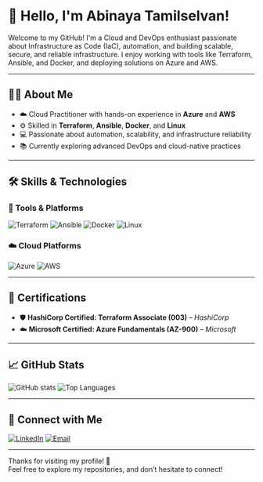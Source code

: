 # 👋 Hello, I'm Abinaya Tamilselvan!

Welcome to my GitHub! I'm a Cloud and DevOps enthusiast passionate about Infrastructure as Code (IaC), automation, and building scalable, secure, and reliable infrastructure. I enjoy working with tools like Terraform, Ansible, and Docker, and deploying solutions on Azure and AWS.

---

## 🧑‍💻 About Me

- ☁️ Cloud Practitioner with hands-on experience in **Azure** and **AWS**
- ⚙️ Skilled in **Terraform**, **Ansible**, **Docker**, and **Linux**
- 💻 Passionate about automation, scalability, and infrastructure reliability
- 📚 Currently exploring advanced DevOps and cloud-native practices

---

## 🛠️ Skills & Technologies

### 🧰 Tools & Platforms
![Terraform](https://img.shields.io/badge/Terraform-623CE4?style=flat&logo=terraform&logoColor=white)
![Ansible](https://img.shields.io/badge/Ansible-EE0000?style=flat&logo=ansible&logoColor=white)
![Docker](https://img.shields.io/badge/Docker-2496ED?style=flat&logo=docker&logoColor=white)
![Linux](https://img.shields.io/badge/Linux-FCC624?style=flat&logo=linux&logoColor=black)

### ☁️ Cloud Platforms
![Azure](https://img.shields.io/badge/Azure-0078D4?style=flat&logo=microsoft-azure&logoColor=white)
![AWS](https://img.shields.io/badge/AWS-232F3E?style=flat&logo=amazon-aws&logoColor=white)

---

## 📜 Certifications

- 🛡️ **HashiCorp Certified: Terraform Associate (003)** – *HashiCorp*
- ☁️ **Microsoft Certified: Azure Fundamentals (AZ-900)** – *Microsoft*

---

## 📈 GitHub Stats

![GitHub stats](https://github-readme-stats.vercel.app/api?username=abinayatamilselvan&show_icons=true&theme=radical)
![Top Languages](https://github-readme-stats.vercel.app/api/top-langs/?username=abinayatamilselvan&layout=compact&theme=radical)

---

## 🤝 Connect with Me

[![LinkedIn](https://img.shields.io/badge/LinkedIn-blue?style=flat&logo=linkedin)](https://www.linkedin.com/in/abinaya-tamilselvan)
[![Email](https://img.shields.io/badge/Email-D14836?style=flat&logo=gmail&logoColor=white)](mailto:abinayatamilselvan@gmail.com)

---

Thanks for visiting my profile! 🚀  
Feel free to explore my repositories, and don’t hesitate to connect!



